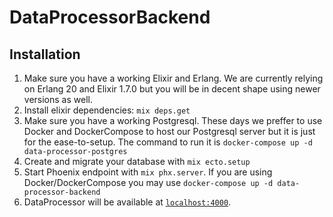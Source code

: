 # DataProcessorBackend

## Installation

1. Make sure you have a working Elixir and Erlang. We are currently relying on
Erlang 20 and Elixir 1.7.0 but you will be in decent shape using newer
versions as well.
2. Install elixir dependencies: `mix deps.get`
3. Make sure you have a working Postgresql. These days we preffer to use Docker
and DockerCompose to host our Postgresql server but it is just for the
ease-to-setup. The command to run it is `docker-compose up -d data-processor-postgres`
4. Create and migrate your database with `mix ecto.setup`
5. Start Phoenix endpoint with `mix phx.server`. If you are using Docker/DockerCompose
you may use `docker-compose up -d data-processor-backend`
6. DataProcessor will be available at [`localhost:4000`](http://localhost:4000).
